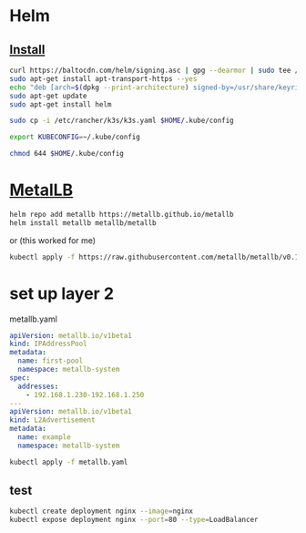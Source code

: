 # Helm

## [Install](https://helm.sh/docs/intro/install/)

```bash
curl https://baltocdn.com/helm/signing.asc | gpg --dearmor | sudo tee /usr/share/keyrings/helm.gpg > /dev/null
sudo apt-get install apt-transport-https --yes
echo "deb [arch=$(dpkg --print-architecture) signed-by=/usr/share/keyrings/helm.gpg] https://baltocdn.com/helm/stable/debian/ all main" | sudo tee /etc/apt/sources.list.d/helm-stable-debian.list
sudo apt-get update
sudo apt-get install helm
```

```bash
sudo cp -i /etc/rancher/k3s/k3s.yaml $HOME/.kube/config

export KUBECONFIG=~/.kube/config

chmod 644 $HOME/.kube/config

```

# [MetalLB](https://metallb.universe.tf/installation/)

```bash
helm repo add metallb https://metallb.github.io/metallb
helm install metallb metallb/metallb
```

or (this worked for me)

```bash
kubectl apply -f https://raw.githubusercontent.com/metallb/metallb/v0.13.10/config/manifests/metallb-native.yaml

```

# set up layer 2

metallb.yaml

```yaml
apiVersion: metallb.io/v1beta1
kind: IPAddressPool
metadata:
  name: first-pool
  namespace: metallb-system
spec:
  addresses:
    - 192.168.1.230-192.168.1.250
---
apiVersion: metallb.io/v1beta1
kind: L2Advertisement
metadata:
  name: example
  namespace: metallb-system
```

```bash
kubectl apply -f metallb.yaml

```

## test

```bash
kubectl create deployment nginx --image=nginx
kubectl expose deployment nginx --port=80 --type=LoadBalancer
```
